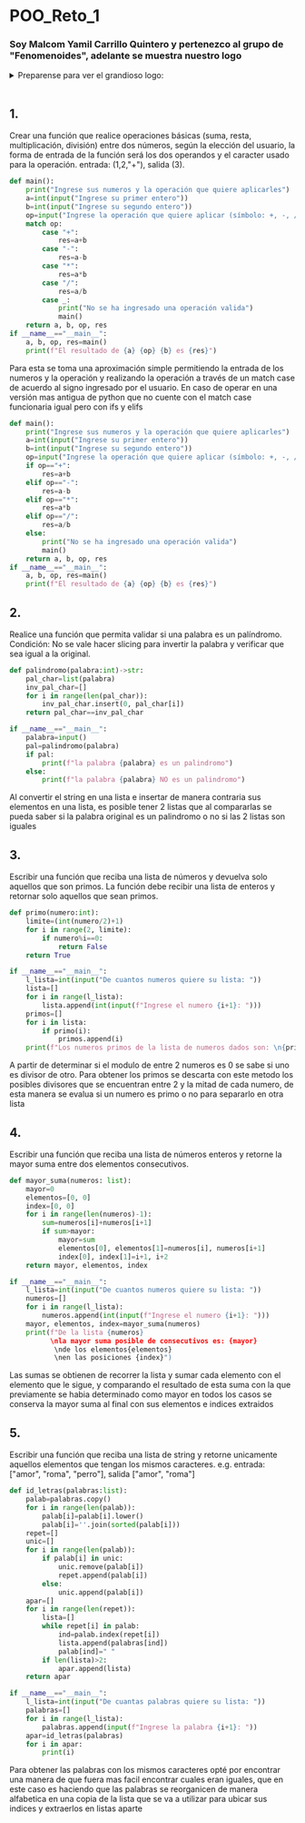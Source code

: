 # POO_Reto_1

### Soy Malcom Yamil Carrillo Quintero y pertenezco al grupo de "Fenomenoides", adelante se muestra nuestro logo
<details><summary>Preparense para ver el grandioso logo: </summary><p>
<div align='center'>
<figure> <img src="https://i.postimg.cc/NFbwf57S/logo-def.png" alt="Defensa Civil" width="400" height="auto"/></br>
<figcaption><b> "somos programadores, no diseñadores" </b></figcaption></figure>
</div>
</p></details><br>


## 1.
Crear una función que realice operaciones básicas (suma, resta, multiplicación, división) entre dos números, según la elección del usuario, la forma de entrada de la función será los dos operandos y el caracter usado para la operación. entrada: (1,2,"+"), salida (3).

```python
def main():
    print("Ingrese sus numeros y la operación que quiere aplicarles")
    a=int(input("Ingrese su primer entero"))
    b=int(input("Ingrese su segundo entero"))
    op=input("Ingrese la operación que quiere aplicar (símbolo: +, -, /, *)")
    match op:
        case "+":
            res=a+b
        case "-":
            res=a-b
        case "*":
            res=a*b
        case "/":
            res=a/b
        case _:
            print("No se ha ingresado una operación valida")
            main()
    return a, b, op, res
if __name__=="__main__":
    a, b, op, res=main()
    print(f"El resultado de {a} {op} {b} es {res}")

```
Para esta se toma una aproximación simple permitiendo la entrada de los numeros y la operación y realizando la operación a través de un match case de acuerdo al signo ingresado por el usuario. En caso de operar en una versión mas antigua de python que no cuente con el match case funcionaria igual pero con ifs y elifs
```python
def main():
    print("Ingrese sus numeros y la operación que quiere aplicarles")
    a=int(input("Ingrese su primer entero"))
    b=int(input("Ingrese su segundo entero"))
    op=input("Ingrese la operación que quiere aplicar (símbolo: +, -, /, *)")
    if op=="+":
        res=a+b
    elif op=="-":
        res=a-b
    elif op=="*":
        res=a*b
    elif op=="/":
        res=a/b
    else:
        print("No se ha ingresado una operación valida")
        main()
    return a, b, op, res
if __name__=="__main__":
    a, b, op, res=main()
    print(f"El resultado de {a} {op} {b} es {res}")
```
## 2.
Realice una función que permita validar si una palabra es un palíndromo. Condición: No se vale hacer slicing para invertir la palabra y verificar que sea igual a la original.

```python
def palindromo(palabra:int)->str:
    pal_char=list(palabra)
    inv_pal_char=[]
    for i in range(len(pal_char)):
        inv_pal_char.insert(0, pal_char[i])
    return pal_char==inv_pal_char

if __name__=="__main__":
    palabra=input()
    pal=palindromo(palabra)
    if pal:
        print(f"la palabra {palabra} es un palindromo")
    else:
        print(f"la palabra {palabra} NO es un palindromo")
```
Al convertir el string en una lista e insertar de manera contraria sus elementos en una lista, es posible tener 2 listas que al compararlas se pueda saber si la palabra original es un palindromo o no si las 2 listas son iguales

## 3.
Escribir una función que reciba una lista de números y devuelva solo aquellos que son primos. La función debe recibir una lista de enteros y retornar solo aquellos que sean primos.
```python
def primo(numero:int):
    limite=(int(numero/2)+1)
    for i in range(2, limite):
        if numero%i==0:
            return False
    return True

if __name__=="__main__":
    l_lista=int(input("De cuantos numeros quiere su lista: "))
    lista=[]
    for i in range(l_lista):
        lista.append(int(input(f"Ingrese el numero {i+1}: ")))
    primos=[]
    for i in lista:
        if primo(i):
            primos.append(i)
    print(f"Los numeros primos de la lista de numeros dados son: \n{primos}")
```
A partir de determinar si el modulo de entre 2 numeros es 0 se sabe si uno es divisor de otro. Para obtener los primos se descarta con este metodo los posibles divisores que se encuentran entre 2 y la mitad de cada numero, de esta manera se evalua si un numero es primo o no para separarlo en otra lista

## 4.
Escribir una función que reciba una lista de números enteros y retorne la mayor suma entre dos elementos consecutivos.
```python
def mayor_suma(numeros: list):
    mayor=0
    elementos=[0, 0]
    index=[0, 0]
    for i in range(len(numeros)-1):
        sum=numeros[i]+numeros[i+1]
        if sum>mayor:
            mayor=sum
            elementos[0], elementos[1]=numeros[i], numeros[i+1]
            index[0], index[1]=i+1, i+2
    return mayor, elementos, index

if __name__=="__main__":
    l_lista=int(input("De cuantos numeros quiere su lista: "))
    numeros=[]
    for i in range(l_lista):
        numeros.append(int(input(f"Ingrese el numero {i+1}: ")))
    mayor, elementos, index=mayor_suma(numeros)
    print(f"De la lista {numeros} 
          \nla mayor suma posible de consecutivos es: {mayor} 
           \nde los elementos{elementos} 
           \nen las posiciones {index}")
```
Las sumas se obtienen de recorrer la lista y sumar cada elemento con el elemento que le sigue, y comparando el resultado de esta suma con la que previamente se habia determinado como mayor en todos los casos se conserva la mayor suma al final con sus elementos e indices extraidos

## 5.
Escribir una función que reciba una lista de string y retorne unicamente aquellos elementos que tengan los mismos caracteres. e.g. entrada: ["amor", "roma", "perro"], salida ["amor", "roma"]

```python
def id_letras(palabras:list):
    palab=palabras.copy()
    for i in range(len(palab)):
        palab[i]=palab[i].lower()
        palab[i]=''.join(sorted(palab[i]))
    repet=[]
    unic=[]
    for i in range(len(palab)):
        if palab[i] in unic:
            unic.remove(palab[i])
            repet.append(palab[i])
        else:
            unic.append(palab[i])
    apar=[]
    for i in range(len(repet)):
        lista=[]
        while repet[i] in palab:
            ind=palab.index(repet[i])
            lista.append(palabras[ind])
            palab[ind]=" "
        if len(lista)>2:
            apar.append(lista)
    return apar

if __name__=="__main__":
    l_lista=int(input("De cuantas palabras quiere su lista: "))
    palabras=[]
    for i in range(l_lista):
        palabras.append(input(f"Ingrese la palabra {i+1}: "))
    apar=id_letras(palabras)
    for i in apar:
        print(i)
```
Para obtener las palabras con los mismos caracteres opté por encontrar una manera de que fuera mas facil encontrar cuales eran iguales, que en este caso es haciendo que las palabras se reorganicen de manera alfabetica en una copia de la lista que se va a utilizar para ubicar sus indices y extraerlos en listas aparte

